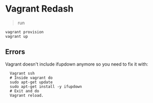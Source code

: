 # Vagrant Redash
> run
  ```shell
  vagrant provision
  vagrant up
  ```

## Errors
  Vagrant doesn't include ifupdown anymore so you need to fix it with:

  ```shell
    Vagrant ssh
    # Inside vagrant do
    sudo apt-get update
    sudo apt-get install -y ifupdown
    # Exit and do
    Vagrant reload.
  ```
